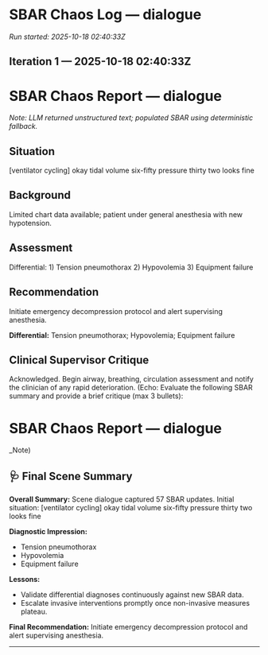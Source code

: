 # SBAR Chaos Log — dialogue

_Run started: 2025-10-18 02:40:33Z_
## Iteration 1 — 2025-10-18 02:40:33Z

# SBAR Chaos Report — dialogue

_Note: LLM returned unstructured text; populated SBAR using deterministic fallback._

## Situation
[ventilator cycling] okay tidal volume six-fifty pressure thirty two looks fine

## Background
Limited chart data available; patient under general anesthesia with new hypotension.

## Assessment
Differential: 1) Tension pneumothorax 2) Hypovolemia 3) Equipment failure

## Recommendation
Initiate emergency decompression protocol and alert supervising anesthesia.

**Differential:** Tension pneumothorax; Hypovolemia; Equipment failure

## Clinical Supervisor Critique
Acknowledged. Begin airway, breathing, circulation assessment and notify the clinician of any rapid deterioration. (Echo: Evaluate the following SBAR summary and provide a brief critique (max 3 bullets):

# SBAR Chaos Report — dialogue

_Note)

## 🩺 Final Scene Summary

**Overall Summary:** Scene dialogue captured 57 SBAR updates. Initial situation: [ventilator cycling] okay tidal volume six-fifty pressure thirty two looks fine

**Diagnostic Impression:**
- Tension pneumothorax
- Hypovolemia
- Equipment failure

**Lessons:**
- Validate differential diagnoses continuously against new SBAR data.
- Escalate invasive interventions promptly once non-invasive measures plateau.

**Final Recommendation:** Initiate emergency decompression protocol and alert supervising anesthesia.

---

